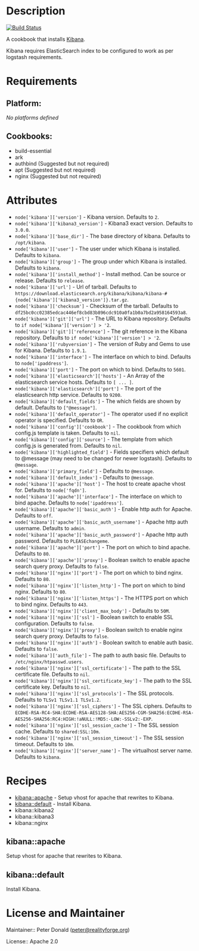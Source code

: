 # Description

[![Build Status](https://secure.travis-ci.org/realityforge/chef-kibana.png?branch=master)](http://travis-ci.org/realityforge/chef-kibana)

A cookbook that installs [Kibana](https://github.com/rashidkpc/Kibana).

Kibana requires ElasticSearch index to be configured to work as per logstash requirements.

# Requirements

## Platform:

*No platforms defined*

## Cookbooks:

* build-essential
* ark
* authbind (Suggested but not required)
* apt (Suggested but not required)
* nginx (Suggested but not required)

# Attributes

* `node['kibana']['version']` - Kibana version. Defaults to `2`.
* `node['kibana']['kibana3_version']` - Kibana3 exact version. Defaults to `3.0.0`.
* `node['kibana']['base_dir']` - The base directory of kibana. Defaults to `/opt/kibana`.
* `node['kibana']['user']` - The user under which Kibana is installed. Defaults to `kibana`.
* `node['kibana']['group']` - The group under which Kibana is installed. Defaults to `kibana`.
* `node['kibana']['install_method']` - Install method. Can be source or release. Defaults to `release`.
* `node['kibana']['url']` - Url of tarball. Defaults to `https://download.elasticsearch.org/kibana/kibana/kibana-#{node['kibana']['kibana3_version']}.tar.gz`.
* `node['kibana']['checksum']` - Checksum of the tarball. Defaults to `df25bc0cc02385edcac446ef8cbd83b896cdc910a0fa1b0a7bd2a958164593a8`.
* `node['kibana']['git']['url']` - The URL to Kibana repository. Defaults to `if node['kibana']['version'] > '2`.
* `node['kibana']['git']['reference']` - The git reference in the Kibana repository. Defaults to `if node['kibana']['version'] > '2`.
* `node['kibana']['rubyversion']` - The version of Ruby and Gems to use for Kibana. Defaults to `1.9.1`.
* `node['kibana']['interface']` - The interface on which to bind. Defaults to `node['ipaddress']`.
* `node['kibana']['port']` - The port on which to bind. Defaults to `5601`.
* `node['kibana']['elasticsearch']['hosts']` - An Array of the elasticsearch service hosts. Defaults to `[ ... ]`.
* `node['kibana']['elasticsearch']['port']` - The port of the elasticsearch http service. Defaults to `9200`.
* `node['kibana']['default_fields']` - The which fields are shown by default. Defaults to `["@message"]`.
* `node['kibana']['default_operator']` - The operator used if no explicit operator is specified. Defaults to `OR`.
* `node['kibana']['config']['cookbook']` - The cookbook from which config.js template is taken. Defaults to `nil`.
* `node['kibana']['config']['source']` - The template from which config.js is generated from. Defaults to `nil`.
* `node['kibana']['highlighted_field']` - Fields specifiers which default to @message (may need to be changed for newer logstash). Defaults to `@message`.
* `node['kibana']['primary_field']` -  Defaults to `@message`.
* `node['kibana']['default_index']` -  Defaults to `@message`.
* `node['kibana']['apache']['host']` - The host to create apache vhost for. Defaults to `node['fqdn']`.
* `node['kibana']['apache']['interface']` - The interface on which to bind apache. Defaults to `node['ipaddress']`.
* `node['kibana']['apache']['basic_auth']` - Enable http auth for Apache. Defaults to `off`.
* `node['kibana']['apache']['basic_auth_username']` - Apache http auth username. Defaults to `admin`.
* `node['kibana']['apache']['basic_auth_password']` - Apache http auth password. Defaults to `PLEASEchangeme`.
* `node['kibana']['apache']['port']` - The port on which to bind apache. Defaults to `80`.
* `node['kibana']['apache']['proxy']` - Boolean switch to enable apache search query proxy. Defaults to `false`.
* `node['kibana']['nginx']['port']` - The port on which to bind nginx. Defaults to `80`.
* `node['kibana']['nginx']['listen_http']` - The port on which to bind nginx. Defaults to `80`.
* `node['kibana']['nginx']['listen_https']` - The HTTPS port on which to bind nginx. Defaults to `443`.
* `node['kibana']['nginx']['client_max_body']` -  Defaults to `50M`.
* `node['kibana']['nginx']['ssl']` - Boolean switch to enable SSL configuration. Defaults to `false`.
* `node['kibana']['nginx']['proxy']` - Boolean switch to enable nginx search query proxy. Defaults to `false`.
* `node['kibana']['nginx']['auth']` - Boolean switch to enable auth basic. Defaults to `false`.
* `node['kibana']['auth_file']` - The path to auth basic file. Defaults to `/etc/nginx/htpasswd.users`.
* `node['kibana']['nginx']['ssl_certificate']` - The path to the SSL certificate file. Defaults to `nil`.
* `node['kibana']['nginx']['ssl_certificate_key']` - The path to the SSL certificate key. Defaults to `nil`.
* `node['kibana']['nginx']['ssl_protocols']` - The SSL protocols. Defaults to `TLSv1 TLSv1.1 TLSv1.2`.
* `node['kibana']['nginx']['ssl_ciphers']` - The SSL ciphers. Defaults to `ECDHE-RSA-RC4-SHA:ECDHE-RSA-AES128-SHA:AES256-CGM-SHA256:ECDHE-RSA-AES256-SHA256:RC4:HIGH:!aNULL:!MD5:-LOW:-SSLv2:-EXP`.
* `node['kibana']['nginx']['ssl_session_cache']` - The SSL session cache. Defaults to `shared:SSL:10m`.
* `node['kibana']['nginx']['ssl_session_timeout']` - The SSL session timeout. Defaults to `10m`.
* `node['kibana']['nginx']['server_name']` - The virtualhost server name. Defaults to `kibana`.

# Recipes

* [kibana::apache](#kibanaapache) - Setup vhost for apache that rewrites to Kibana.
* [kibana::default](#kibanadefault) - Install Kibana.
* kibana::kibana2
* kibana::kibana3
* kibana::nginx

## kibana::apache

Setup vhost for apache that rewrites to Kibana.

## kibana::default

Install Kibana.

# License and Maintainer

Maintainer:: Peter Donald (<peter@realityforge.org>)

License:: Apache 2.0
